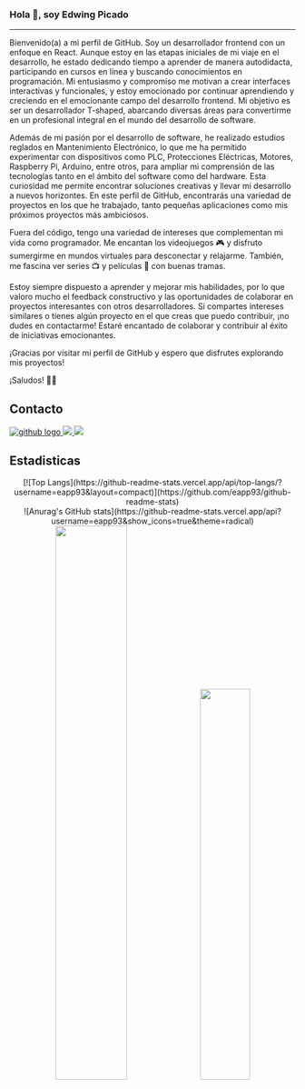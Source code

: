 ### Hola 👋, soy Edwing Picado
---
Bienvenido(a) a mi perfil de GitHub. 
Soy un desarrollador frontend con un enfoque en React. Aunque estoy en las etapas iniciales de mi viaje en el desarrollo, he estado dedicando tiempo a aprender de manera autodidacta, participando en cursos en línea y buscando conocimientos en programación. Mi entusiasmo y compromiso me motivan a crear interfaces interactivas y funcionales, y estoy emocionado por continuar aprendiendo y creciendo en el emocionante campo del desarrollo frontend. Mi objetivo es ser un desarrollador T-shaped, abarcando diversas áreas para convertirme en un profesional integral en el mundo del desarrollo de software.

Además de mi pasión por el desarrollo de software, he realizado estudios reglados en Mantenimiento Electrónico, lo que me ha permitido experimentar con dispositivos como PLC, Protecciones Eléctricas, Motores, Raspberry Pi, Arduino, entre otros, para ampliar mi comprensión de las tecnologías tanto en el ámbito del software como del hardware. Esta curiosidad me permite encontrar soluciones creativas y llevar mi desarrollo a nuevos horizontes.
En este perfil de GitHub, encontrarás una variedad de proyectos en los que he trabajado, tanto pequeñas aplicaciones como mis próximos proyectos más ambiciosos.

Fuera del código, tengo una variedad de intereses que complementan mi vida como programador. Me encantan los videojuegos 🎮 y disfruto sumergirme en mundos virtuales para desconectar y relajarme. También, me fascina ver series 📺 y películas 🎥 con buenas tramas.

Estoy siempre dispuesto a aprender y mejorar mis habilidades, por lo que valoro mucho el feedback constructivo y las oportunidades de colaborar en proyectos interesantes con otros desarrolladores. Si compartes intereses similares o tienes algún proyecto en el que creas que puedo contribuir, ¡no dudes en contactarme! Estaré encantado de colaborar y contribuir al éxito de iniciativas emocionantes.

¡Gracias por visitar mi perfil de GitHub y espero que disfrutes explorando mis proyectos!

¡Saludos! 👨‍💻

Contacto
---

<div>
  <a href="https://github.com/EAPP93" rel="nofollow">
    <img style="max-width: 100%;" src="https://img.icons8.com/fluency/48/000000/github.png" alt="github logo" />
  </a>
  <a href="https://www.linkedin.com/in/eapp/" rel="nofollow">
    <img style="max-width: 100%;" src="https://img.icons8.com/color/48/000000/linkedin-circled--v1.png"/>
  </a>
  
  <a href="https://eapp.dev" rel="nofollow">
    <img style="max-width: 100%;" src="https://img.icons8.com/external-flaticons-lineal-color-flat-icons/64/000000/external-portfolio-social-media-agency-flaticons-lineal-color-flat-icons-3.png"/>
  </a>

  
</div>

Estadisticas
---

<section align="center">
  <div width="47.5%">
    [![Top Langs](https://github-readme-stats.vercel.app/api/top-langs/?username=eapp93&layout=compact)](https://github.com/eapp93/github-readme-stats)
  </div>
<div width="47.5%">
  ![Anurag's GitHub stats](https://github-readme-stats.vercel.app/api?username=eapp93&show_icons=true&theme=radical)
</div>
  <img width="50%" src="https://github-readme-stats.vercel.app/api?username=EAPP93&show_icons=true&theme=radical&include_all_commits=true&count_private=true"/>
  <img width="42%" src="https://github-readme-stats.vercel.app/api/top-langs/?username=EAPP93&layout=compact&langs_count=7&theme=radical"/>
</section>

<!--**EAPP93/EAPP93** is a ✨ _special_ ✨ repository because its `README.md` (this file) appears on your GitHub profile.

Here are some ideas to get you started:

- 🔭 I’m currently working on ...
- 🌱 I’m currently learning ...
- 👯 I’m looking to collaborate on ...
- 🤔 I’m looking for help with ...
- 💬 Ask me about ...
- 📫 How to reach me: ...
- 😄 Pronouns: ...
- ⚡ Fun fact: ...
-->
